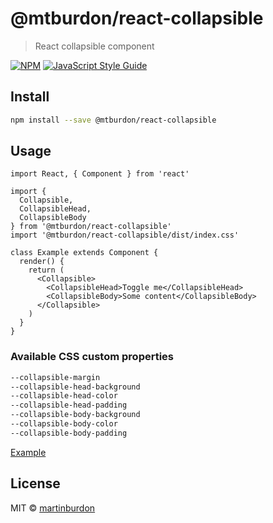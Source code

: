 # @mtburdon/react-collapsible

> React collapsible component

[![NPM](https://img.shields.io/npm/v/@mtburdon/react-collapsible.svg)](https://www.npmjs.com/package/@mtburdon/react-collapsible) [![JavaScript Style Guide](https://img.shields.io/badge/code_style-standard-brightgreen.svg)](https://standardjs.com)

## Install

```bash
npm install --save @mtburdon/react-collapsible
```

## Usage

```tsx
import React, { Component } from 'react'

import {
  Collapsible,
  CollapsibleHead,
  CollapsibleBody
} from '@mtburdon/react-collapsible'
import '@mtburdon/react-collapsible/dist/index.css'

class Example extends Component {
  render() {
    return (
      <Collapsible>
        <CollapsibleHead>Toggle me</CollapsibleHead>
        <CollapsibleBody>Some content</CollapsibleBody>
      </Collapsible>
    )
  }
}
```

### Available CSS custom properties

```css
--collapsible-margin
--collapsible-head-background
--collapsible-head-color
--collapsible-head-padding
--collapsible-body-background
--collapsible-body-color
--collapsible-body-padding
```

[Example](https://martinburdon.github.io/react-collapsible/)

## License

MIT © [martinburdon](https://github.com/martinburdon)
